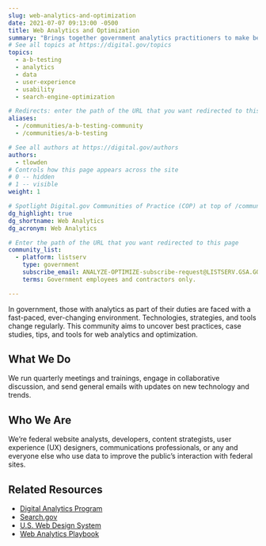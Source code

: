 ```yaml
---
slug: web-analytics-and-optimization
date: 2021-07-07 09:13:00 -0500
title: Web Analytics and Optimization
summary: "Brings together government analytics practitioners to make better decisions using web analytics and other optimization strategies." 
# See all topics at https://digital.gov/topics
topics:
  - a-b-testing
  - analytics
  - data
  - user-experience
  - usability
  - search-engine-optimization

# Redirects: enter the path of the URL that you want redirected to this page
aliases:
  - /communities/a-b-testing-community
  - /communities/a-b-testing

# See all authors at https://digital.gov/authors
authors:
  - tlowden
# Controls how this page appears across the site
# 0 -- hidden
# 1 -- visible
weight: 1

# Spotlight Digital.gov Communities of Practice (COP) at top of /communities
dg_highlight: true
dg_shortname: Web Analytics
dg_acronym: Web Analytics

# Enter the path of the URL that you want redirected to this page
community_list:
  - platform: listserv
    type: government
    subscribe_email: ANALYZE-OPTIMIZE-subscribe-request@LISTSERV.GSA.GOV
    terms: Government employees and contractors only.

---
```


In government, those with analytics as part of their duties are faced with a fast-paced, ever-changing environment. Technologies, strategies, and tools change regularly. This community aims to uncover best practices, case studies, tips, and tools for web analytics and optimization.

## What We Do

We run quarterly meetings and trainings, engage in collaborative discussion, and send general emails with updates on new technology and trends.

## Who We Are

We’re federal website analysts, developers, content strategists, user experience (UX) designers, communications professionals, or any and everyone else who use data to improve the public’s interaction with federal sites.

## Related Resources

* [Digital Analytics Program](https://digital.gov/guides/dap/)
* [Search.gov](https://search.gov/)
* [U.S. Web Design System](https://designsystem.digital.gov/)
* [Web Analytics Playbook](https://digital.gov/guides/web-analytics-playbook/)
